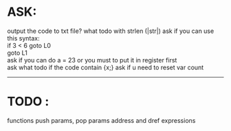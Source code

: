 # ASK:

output the code to txt file?
what todo with strlen (|str|)
ask if you can use this syntax:  
if 3 < 6 goto L0  
goto L1  
ask if you can do a = 23 or you must to put it in register first  
ask what todo if the code contain {x;}
ask if u need to reset var count

---

# TODO :

functions push params, pop params
address and dref expressions
